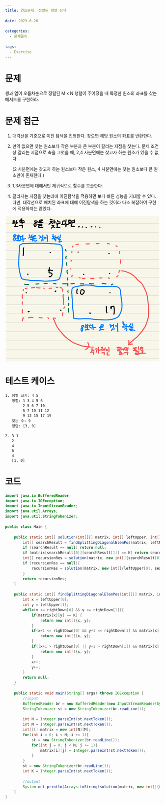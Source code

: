 ```yaml
---
title: 연습문제, 정렬된 행렬 탐색

date: 2023-6-26

categories:
  - 문제풀이

tags:
  - Exercise
---
```


# 문제

행과 열이 오름차순으로 정렬된 M x N 행렬이 주어졌을 때 특정한 원소의 좌표를 찾는 메서드를 구현하라.

# 문제 접근

1. 대각선을 기준으로 이진 탐색을 진행한다. 찾으면 해당 원소의 좌표를 반환한다.

2. 만약 없으면 찾는 원소보다 작은 부분과 큰 부분이 갈리는 지점을 찾는다. 문제 조건 상 갈리는 지점으로 축을 그엇을 때, 2,4 사분면에는 찾고자 하는 원소가 있을 수 없다.

   (2 사분면에는 찾고자 하는 원소보다 작은 원소, 4 사분면에는 찾는 원소보다 큰 원소만이 존재한다.)

3. 1,3사분면에 대해서만 재귀적으로 함수를 호출한다.

4. 갈라지는 지점을 찾는데에 이진탐색을 적용하면 보다 빠른 성능을 기대할 수 있다. 다만, 대각선으로 배치된 좌표에 대해 이진탐색을 하는 것이라 다소 복잡하여 구현에 적용하지는 않았다.

<div style="text-align: center;">
    <img src="https://raw.githubusercontent.com/habibi03336/algorithm/master/assets/img/exercise_10_9.jpeg" alt="matrix search" width="500"/>
</div>

# 테스트 케이스

    1. 행렬 크기: 4 5
       행렬: 1 3 4 5 6
            2 5 6 7 10
            5 7 10 11 12
            9 13 15 17 19
       찾는 수: 9
       정답: [3, 0]

    2. 3 1
       2
       4
       6
       4
       [1, 0]

# 코드

```java
import java.io.BufferedReader;
import java.io.IOException;
import java.io.InputStreamReader;
import java.util.Arrays;
import java.util.StringTokenizer;

public class Main {

    public static int[] solution(int[][] matrix, int[] leftUpper, int[] rightDown, int K){
        int[] searchResult = findSplittingDiagonalElemPos(matrix, leftUpper, rightDown, K);
        if (searchResult == null) return null;
        if (matrix[searchResult[0]][searchResult[1]] == K) return searchResult;
        int[] recursionRes = solution(matrix, new int[]{searchResult[0] + 1, leftUpper[1]}, new int[]{rightDown[0], searchResult[1]}, K);
        if (recursionRes == null){
            recursionRes = solution(matrix, new int[]{leftUpper[0], searchResult[1]+1}, new int[]{searchResult[0], rightDown[1]}, K);
        }
        return recursionRes;
    }

    public static int[] findSplittingDiagonalElemPos(int[][] matrix, int[] leftUpper, int[] rightDown, int K){
        int x = leftUpper[0];
        int y = leftUpper[1];
        while(x <= rightDown[0] && y <= rightDown[1]){
            if(matrix[x][y] == K) {
                return new int[]{x, y};
            }
            if(x+1 <= rightDown[0] && y+1 <= rightDown[1] && matrix[x][y] <= K && matrix[x+1][y+1] > K) {
                return new int[]{x, y};
            }
            if((x+1 > rightDown[0] || y+1 > rightDown[1]) && matrix[x][y] <= K){
                return new int[]{x, y};
            }
            x++;
            y++;
        }
        return null;
    }

    public static void main(String[] args) throws IOException {
        //input
        BufferedReader br = new BufferedReader(new InputStreamReader(System.in));
        StringTokenizer st = new StringTokenizer(br.readLine());

        int N = Integer.parseInt(st.nextToken());
        int M = Integer.parseInt(st.nextToken());
        int[][] matrix = new int[N][M];
        for(int i = 0; i < N; i += 1){
            st = new StringTokenizer(br.readLine());
            for(int j = 0; j < M; j += 1){
                matrix[i][j] = Integer.parseInt(st.nextToken());
            }
        }
        st = new StringTokenizer(br.readLine());
        int K = Integer.parseInt(st.nextToken());

        //output
        System.out.println(Arrays.toString(solution(matrix, new int[]{0,0}, new int[]{N-1, M-1}, K)));
    }
}
```
